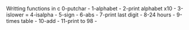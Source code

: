 Writting functions in c
0-putchar - 
1-alphabet - 
2-print alphabet x10 -
3-islower = 
4-isalpha - 
5-sign - 
6-abs - 
7-print last digit - 
8-24 hours - 
9-times table - 
10-add - 
11-print to 98 -
